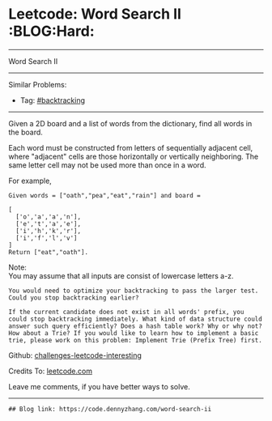 # Leetcode: Word Search II     :BLOG:Hard:


---

Word Search II  

---

Similar Problems:  
-   Tag: [#backtracking](https://code.dennyzhang.com/tag/backtracking)

---

Given a 2D board and a list of words from the dictionary, find all words in the board.  

Each word must be constructed from letters of sequentially adjacent cell, where "adjacent" cells are those horizontally or vertically neighboring. The same letter cell may not be used more than once in a word.  

For example,  

    Given words = ["oath","pea","eat","rain"] and board =
    
    [
      ['o','a','a','n'],
      ['e','t','a','e'],
      ['i','h','k','r'],
      ['i','f','l','v']
    ]
    Return ["eat","oath"].

Note:  
You may assume that all inputs are consist of lowercase letters a-z.  

    You would need to optimize your backtracking to pass the larger test. Could you stop backtracking earlier?
    
    If the current candidate does not exist in all words' prefix, you
    could stop backtracking immediately. What kind of data structure could
    answer such query efficiently? Does a hash table work? Why or why not?
    How about a Trie? If you would like to learn how to implement a basic
    trie, please work on this problem: Implement Trie (Prefix Tree) first.

Github: [challenges-leetcode-interesting](https://github.com/DennyZhang/challenges-leetcode-interesting/tree/master/word-search-ii)  

Credits To: [leetcode.com](https://leetcode.com/problems/word-search-ii/description/)  

Leave me comments, if you have better ways to solve.  

---

    ## Blog link: https://code.dennyzhang.com/word-search-ii